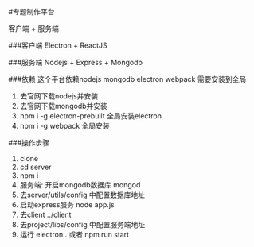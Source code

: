 #专题制作平台

客户端 + 服务端


###客户端
Electron + ReactJS 

###服务端
Nodejs + Express + Mongodb

###依赖
这个平台依赖nodejs mongodb electron webpack 需要安装到全局
1. 去官网下载nodejs并安装
2. 去官网下载mongodb并安装
3. npm i -g electron-prebuilt 全局安装electron
4. npm i -g webpack 全局安装

###操作步骤
1. clone
2. cd server
3. npm i
4. 服务端: 开启mongodb数据库 mongod
5. 去server/utils/config 中配置数据库地址
6. 启动express服务  node app.js
7. 去client  ../client
8. 去project/libs/config 中配置服务端地址
9. 运行 electron .  或者  npm run start


